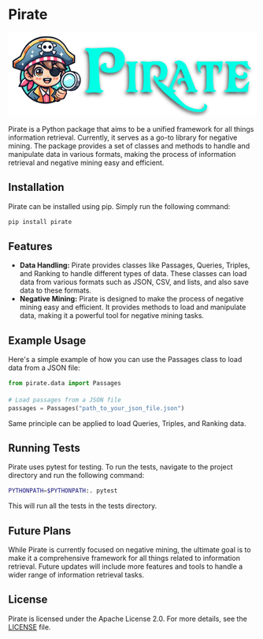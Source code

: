 # Pirate

![Pirate Logo](./img/logo.png)

Pirate is a Python package that aims to be a unified framework for all things information retrieval. Currently, it serves as a go-to library for negative mining. The package provides a set of classes and methods to handle and manipulate data in various formats, making the process of information retrieval and negative mining easy and efficient.

## Installation

Pirate can be installed using pip. Simply run the following command:

```sh
pip install pirate
```

## Features

* **Data Handling:** Pirate provides classes like Passages, Queries, Triples, and Ranking to handle different types of data. These classes can load data from various formats such as JSON, CSV, and lists, and also save data to these formats.
* **Negative Mining:** Pirate is designed to make the process of negative mining easy and efficient. It provides methods to load and manipulate data, making it a powerful tool for negative mining tasks.

## Example Usage

Here's a simple example of how you can use the Passages class to load data from a JSON file:

```py
from pirate.data import Passages

# Load passages from a JSON file
passages = Passages("path_to_your_json_file.json") 
```

Same principle can be applied to load Queries, Triples, and Ranking data.

## Running Tests

Pirate uses pytest for testing. To run the tests, navigate to the project directory and run the following command:

```sh
PYTHONPATH=$PYTHONPATH:. pytest
```

This will run all the tests in the tests directory.

## Future Plans

While Pirate is currently focused on negative mining, the ultimate goal is to make it a comprehensive framework for all things related to information retrieval. Future updates will include more features and tools to handle a wider range of information retrieval tasks.

## License

Pirate is licensed under the Apache License 2.0. For more details, see the [LICENSE](./LICENSE) file.